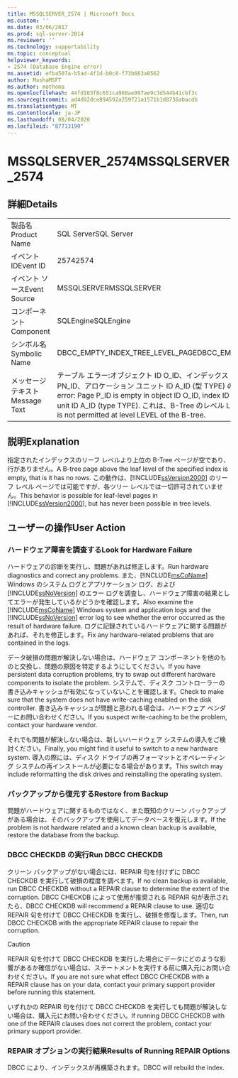 ```yaml
---
title: MSSQLSERVER_2574 | Microsoft Docs
ms.custom: ''
ms.date: 03/06/2017
ms.prod: sql-server-2014
ms.reviewer: ''
ms.technology: supportability
ms.topic: conceptual
helpviewer_keywords:
- 2574 (Database Engine error)
ms.assetid: efba507a-b5ad-4f1d-b0c8-f73b663a0562
author: MashaMSFT
ms.author: mathoma
ms.openlocfilehash: 44fd103f8c651ca968ae997ae9c3d544b41cbf3c
ms.sourcegitcommit: ad4d92dce894592a259721a1571b1d8736abacdb
ms.translationtype: MT
ms.contentlocale: ja-JP
ms.lasthandoff: 08/04/2020
ms.locfileid: "87713190"
---
```

# <a name="mssqlserver_2574"></a><span data-ttu-id="b2ee1-102">MSSQLSERVER_2574</span><span class="sxs-lookup"><span data-stu-id="b2ee1-102">MSSQLSERVER_2574</span></span>
    
## <a name="details"></a><span data-ttu-id="b2ee1-103">詳細</span><span class="sxs-lookup"><span data-stu-id="b2ee1-103">Details</span></span>  
  
|||  
|-|-|  
|<span data-ttu-id="b2ee1-104">製品名</span><span class="sxs-lookup"><span data-stu-id="b2ee1-104">Product Name</span></span>|<span data-ttu-id="b2ee1-105">SQL Server</span><span class="sxs-lookup"><span data-stu-id="b2ee1-105">SQL Server</span></span>|  
|<span data-ttu-id="b2ee1-106">イベント ID</span><span class="sxs-lookup"><span data-stu-id="b2ee1-106">Event ID</span></span>|<span data-ttu-id="b2ee1-107">2574</span><span class="sxs-lookup"><span data-stu-id="b2ee1-107">2574</span></span>|  
|<span data-ttu-id="b2ee1-108">イベント ソース</span><span class="sxs-lookup"><span data-stu-id="b2ee1-108">Event Source</span></span>|<span data-ttu-id="b2ee1-109">MSSQLSERVER</span><span class="sxs-lookup"><span data-stu-id="b2ee1-109">MSSQLSERVER</span></span>|  
|<span data-ttu-id="b2ee1-110">コンポーネント</span><span class="sxs-lookup"><span data-stu-id="b2ee1-110">Component</span></span>|<span data-ttu-id="b2ee1-111">SQLEngine</span><span class="sxs-lookup"><span data-stu-id="b2ee1-111">SQLEngine</span></span>|  
|<span data-ttu-id="b2ee1-112">シンボル名</span><span class="sxs-lookup"><span data-stu-id="b2ee1-112">Symbolic Name</span></span>|<span data-ttu-id="b2ee1-113">DBCC_EMPTY_INDEX_TREE_LEVEL_PAGE</span><span class="sxs-lookup"><span data-stu-id="b2ee1-113">DBCC_EMPTY_INDEX_TREE_LEVEL_PAGE</span></span>|  
|<span data-ttu-id="b2ee1-114">メッセージ テキスト</span><span class="sxs-lookup"><span data-stu-id="b2ee1-114">Message Text</span></span>|<span data-ttu-id="b2ee1-115">テーブル エラー:オブジェクト ID O_ID、インデックス ID I_ID、パーティション ID PN_ID、アロケーション ユニット ID A_ID (型 TYPE) のページ P_ID が空です。</span><span class="sxs-lookup"><span data-stu-id="b2ee1-115">Table error: Page P_ID is empty in object ID O_ID, index ID I_ID, partition ID PN_ID, alloc unit ID A_ID (type TYPE).</span></span> <span data-ttu-id="b2ee1-116">これは、B-Tree のレベル LEVEL では許可されません。</span><span class="sxs-lookup"><span data-stu-id="b2ee1-116">This is not permitted at level LEVEL of the B-tree.</span></span>|  
  
## <a name="explanation"></a><span data-ttu-id="b2ee1-117">説明</span><span class="sxs-lookup"><span data-stu-id="b2ee1-117">Explanation</span></span>  
 <span data-ttu-id="b2ee1-118">指定されたインデックスのリーフ レベルより上位の B-Tree ページが空であり、行がありません。</span><span class="sxs-lookup"><span data-stu-id="b2ee1-118">A B-tree page above the leaf level of the specified index is empty, that is it has no rows.</span></span> <span data-ttu-id="b2ee1-119">この動作は、[!INCLUDE[ssVersion2000](../../includes/ssversion2000-md.md)] のリーフ レベル ページでは可能ですが、各ツリー レベルでは一切許可されていません。</span><span class="sxs-lookup"><span data-stu-id="b2ee1-119">This behavior is possible for leaf-level pages in [!INCLUDE[ssVersion2000](../../includes/ssversion2000-md.md)], but has never been possible in tree levels.</span></span>  
  
## <a name="user-action"></a><span data-ttu-id="b2ee1-120">ユーザーの操作</span><span class="sxs-lookup"><span data-stu-id="b2ee1-120">User Action</span></span>  
  
### <a name="look-for-hardware-failure"></a><span data-ttu-id="b2ee1-121">ハードウェア障害を調査する</span><span class="sxs-lookup"><span data-stu-id="b2ee1-121">Look for Hardware Failure</span></span>  
 <span data-ttu-id="b2ee1-122">ハードウェアの診断を実行し、問題があれば修正します。</span><span class="sxs-lookup"><span data-stu-id="b2ee1-122">Run hardware diagnostics and correct any problems.</span></span> <span data-ttu-id="b2ee1-123">また、[!INCLUDE[msCoName](../../includes/msconame-md.md)] Windows のシステム ログとアプリケーション ログ、および [!INCLUDE[ssNoVersion](../../includes/ssnoversion-md.md)] のエラー ログを調査し、ハードウェア障害の結果としてエラーが発生しているかどうかを確認します。</span><span class="sxs-lookup"><span data-stu-id="b2ee1-123">Also examine the [!INCLUDE[msCoName](../../includes/msconame-md.md)] Windows system and application logs and the [!INCLUDE[ssNoVersion](../../includes/ssnoversion-md.md)] error log to see whether the error occurred as the result of hardware failure.</span></span> <span data-ttu-id="b2ee1-124">ログに記録されているハードウェアに関する問題があれば、それを修正します。</span><span class="sxs-lookup"><span data-stu-id="b2ee1-124">Fix any hardware-related problems that are contained in the logs.</span></span>  
  
 <span data-ttu-id="b2ee1-125">データ破損の問題が解決しない場合は、ハードウェア コンポーネントを他のものと交換し、問題の原因を特定するようにしてください。</span><span class="sxs-lookup"><span data-stu-id="b2ee1-125">If you have persistent data corruption problems, try to swap out different hardware components to isolate the problem.</span></span> <span data-ttu-id="b2ee1-126">システムで、ディスク コントローラーの書き込みキャッシュが有効になっていないことを確認します。</span><span class="sxs-lookup"><span data-stu-id="b2ee1-126">Check to make sure that the system does not have write-caching enabled on the disk controller.</span></span> <span data-ttu-id="b2ee1-127">書き込みキャッシュが問題と思われる場合は、ハードウェア ベンダーにお問い合わせください。</span><span class="sxs-lookup"><span data-stu-id="b2ee1-127">If you suspect write-caching to be the problem, contact your hardware vendor.</span></span>  
  
 <span data-ttu-id="b2ee1-128">それでも問題が解決しない場合は、新しいハードウェア システムの導入をご検討ください。</span><span class="sxs-lookup"><span data-stu-id="b2ee1-128">Finally, you might find it useful to switch to a new hardware system.</span></span> <span data-ttu-id="b2ee1-129">導入の際には、ディスク ドライブの再フォーマットとオペレーティング システムの再インストールが必要になる場合があります。</span><span class="sxs-lookup"><span data-stu-id="b2ee1-129">This switch may include reformatting the disk drives and reinstalling the operating system.</span></span>  
  
### <a name="restore-from-backup"></a><span data-ttu-id="b2ee1-130">バックアップから復元する</span><span class="sxs-lookup"><span data-stu-id="b2ee1-130">Restore from Backup</span></span>  
 <span data-ttu-id="b2ee1-131">問題がハードウェアに関するものではなく、また既知のクリーン バックアップがある場合は、そのバックアップを使用してデータベースを復元します。</span><span class="sxs-lookup"><span data-stu-id="b2ee1-131">If the problem is not hardware related and a known clean backup is available, restore the database from the backup.</span></span>  
  
### <a name="run-dbcc-checkdb"></a><span data-ttu-id="b2ee1-132">DBCC CHECKDB の実行</span><span class="sxs-lookup"><span data-stu-id="b2ee1-132">Run DBCC CHECKDB</span></span>  
 <span data-ttu-id="b2ee1-133">クリーン バックアップがない場合には、REPAIR 句を付けずに DBCC CHECKDB を実行して破損の程度を調べます。</span><span class="sxs-lookup"><span data-stu-id="b2ee1-133">If no clean backup is available, run DBCC CHECKDB without a REPAIR clause to determine the extent of the corruption.</span></span> <span data-ttu-id="b2ee1-134">DBCC CHECKDB によって使用が推奨される REPAIR 句が表示されたら、</span><span class="sxs-lookup"><span data-stu-id="b2ee1-134">DBCC CHECKDB will recommend a REPAIR clause to use.</span></span> <span data-ttu-id="b2ee1-135">適切な REPAIR 句を付けて DBCC CHECKDB を実行し、破損を修復します。</span><span class="sxs-lookup"><span data-stu-id="b2ee1-135">Then, run DBCC CHECKDB with the appropriate REPAIR clause to repair the corruption.</span></span>  
  
> [!CAUTION]  
>  <span data-ttu-id="b2ee1-136">REPAIR 句を付けて DBCC CHECKDB を実行した場合にデータにどのような影響があるか確信がない場合は、ステートメントを実行する前に購入元にお問い合わせください。</span><span class="sxs-lookup"><span data-stu-id="b2ee1-136">If you are not sure what effect DBCC CHECKDB with a REPAIR clause has on your data, contact your primary support provider before running this statement.</span></span>  
  
 <span data-ttu-id="b2ee1-137">いずれかの REPAIR 句を付けて DBCC CHECKDB を実行しても問題が解決しない場合は、購入元にお問い合わせください。</span><span class="sxs-lookup"><span data-stu-id="b2ee1-137">If running DBCC CHECKDB with one of the REPAIR clauses does not correct the problem, contact your primary support provider.</span></span>  
  
### <a name="results-of-running-repair-options"></a><span data-ttu-id="b2ee1-138">REPAIR オプションの実行結果</span><span class="sxs-lookup"><span data-stu-id="b2ee1-138">Results of Running REPAIR Options</span></span>  
 <span data-ttu-id="b2ee1-139">DBCC により、インデックスが再構築されます。</span><span class="sxs-lookup"><span data-stu-id="b2ee1-139">DBCC will rebuild the index.</span></span>  
  
  
